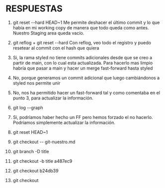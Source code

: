 # RESPUESTAS
1. git reset --hard HEAD~1
	Me permite deshacer el último commit y lo que había en mi working copy de manera que todo queda como antes. Nuestro Staging area queda vacío.
2. git reflog + git reset --hard <id>
	Con reflog, veo todo el registro y puedo resetear al commit con el hash que quiera

3. Si, la rama styled no tiene commits adicionales desde que se creo a partir de main, con lo cual esta actualizada. Para hacerlo mas limpio habría que pasar a main y hacer un merge fast-forward hasta styled

4. No, porque generamos un commit adicional que luego cambiándonos a styled nos permite unir

5. No, nos ha permitido hacer un fast-forward tal y como comentaba en el punto 3, para actualizar la información.

6. git log --graph

7. Si, podríamos haber hecho un FF pero hemos forzado el no hacerlo. Podríamos simplemente actualizar la información.

8. git reset HEAD~1

9. git checkout -- git-nuestro.md

10. git branch -D title

11. git checkout -b title a487ec9

12. git checkout b24db39

13. git checkout
